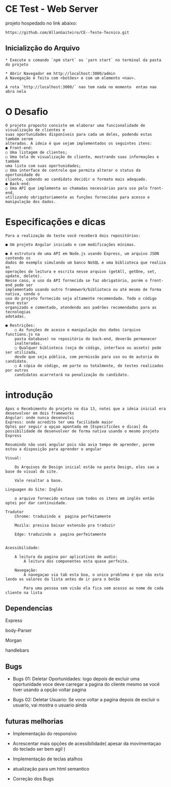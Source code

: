 # CE Test - Web Server

projeto hospedado  no  link abaixo:

````
https://github.com/AllanGaiteiro/CE--Teste-Tecnico.git
````

## Inicializção do Arquivo

    * Execute o comando `npm start` ou `yarn start` no terminal da pasta do projeto

    * Abrir Navegador em http://localhost:3000/admin
    A Navegação é feita com <botões> e com um elemento <nav>.

    A rota `http://localhost:3000/` nao tem nada no momento  entao nao abra nela  



#   O Desafio

    O projeto proposto consiste em elaborar uma funcionalidade de visualização de clientes e
    suas oportunidades disponíveis para cada um deles, podendo estas também serem
    alteradas. A ideia é que sejam implementados os seguintes itens:
    ● Front-end:
    ○ Uma listagem de clientes;
    ○ Uma tela de visualização de cliente, mostrando suas informações e também
    uma lista com suas oportunidades;
    ○ Uma interface de controle que permita alterar o status da oportunidade do
    cliente, cabendo ao candidato decidir o formato mais adequado.
    ● Back-end:
    ○ Uma API que implementa as chamadas necessárias para uso pelo front-end,
    utilizando obrigatoriamente as funções fornecidas para acesso e
    manipulação dos dados.


#   Especificações e dicas
    Para a realização do teste você receberá dois repositórios:
    
    ● Um projeto Angular iniciado e com modificações mínimas.

    ● A estrutura de uma API em Node.js usando Express, um arquivo JSON contendo os
    dados de exemplo simulando um banco NoSQL e uma biblioteca que realiza as
    operações de leitura e escrita nesse arquivo (getAll, getOne, set, update, delete).
    Nesse caso, o uso da API fornecida se faz obrigatório, porém o front-end pode ser
    implementado usando outro framework/biblioteca ou até mesmo de forma nativa, sendo o
    uso do projeto fornecido seja altamente recomendado. Todo o código deve estar
    organizado e comentado, atendendo aos padrões recomendados para as tecnologias
    adotadas.
    
    ● Restrições:
        ○ As funções de acesso e manipulação dos dados (arquivo functions.js na
        pasta database) no repositório do back-end, deverão permanecer
        inalteradas.
        ○ Qualquer biblioteca (seja de código, interface ou assets) pode ser utilizada,
        desde que seja pública, com permissão para uso ou de autoria do candidato.
        ○ A cópia de código, em parte ou totalmente, de testes realizados por outros
        candidatos acarretará na penalização do candidato.

#   introdução
    Apos o Recebimento do projeto no dia 13, notei que a ideia inicial era desenvolver em dois frameworks
    Angular: onde nunca desenvolvi
    Express: onde acredito ter uma facilidade maior
    Optei por seguir a opçao apontada em [Especificões e dicas] da possibilidade de desenvolver de forma nativa usando o mesmo projeto Express 
    
    Resumindo não usei angular pois não avia tempo de aprender, porem estou a disposição para aprender o angular 

    Visual: 
        
        Os Arquivos de Design inicial estão na pasta Design, eles sao a base do visual do site.

        Vale resaltar a base.

    Linguagen do Site: Inglês
        
        o arquivo fornecido estava com todos os itens em inglês então optei por dar continuidade.
    
    Tradutor
        Chrome: traduzindo a  pagina perfeitamente
        
        Mozila: presisa baixar extensão pra traduzir

        Edge: traduzindo a  pagina perfeitamente

    
    Acessibilidade:

        A leitura da pagina por aplicativos de audio:
            A leitura dos componentes esta quase perfeita.
    
        Navegação:
            A navegaçao via tab esta boa, o unico problema é que não esta lendo os valores da lista antes de ir para o botão

            Para uma pessoa sem visão ela fica sem acesso ao nome de cada cliente na lista


## Dependencias

Express

body-Parser

Morgan

handlebars

## Bugs

* Bugs 01: Deletar Oportunidades: logo depois de excluir uma oportunidade voce deve carregar a pagina do cliente mesmo se você tiver usando a opção voltar pagina

* Bugs 02: Deletar Usuario: Se voce voltar a pagina depois de excluir o usuario, vai mostra o usuario ainda

## futuras melhorias

* Implementação do responsivo

* Acrescentar mais opções de acessibilidade( apesar da movimentaçao do teclado ser bem agil )

* Implementação de teclas atalhos

* atualização para um html semantico

* Correção dos Bugs

